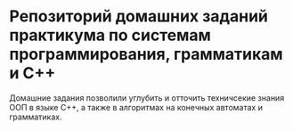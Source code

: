 # Репозиторий домашних заданий практикума по системам программирования, грамматикам и C++

Домашние задания позволили углубить и отточить техничсекие знания ООП в языке C++, а также в алгоритмах на конечных автоматах и грамматиках.
